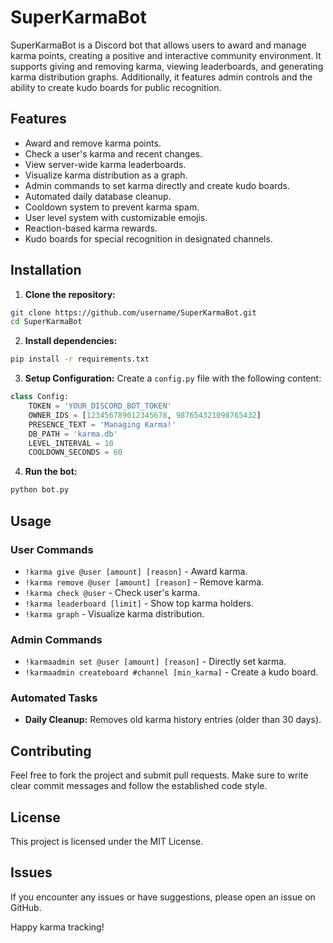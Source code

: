 # SuperKarmaBot

SuperKarmaBot is a Discord bot that allows users to award and manage karma points, creating a positive and interactive community environment. It supports giving and removing karma, viewing leaderboards, and generating karma distribution graphs. Additionally, it features admin controls and the ability to create kudo boards for public recognition.

## Features

* Award and remove karma points.
* Check a user's karma and recent changes.
* View server-wide karma leaderboards.
* Visualize karma distribution as a graph.
* Admin commands to set karma directly and create kudo boards.
* Automated daily database cleanup.
* Cooldown system to prevent karma spam.
* User level system with customizable emojis.
* Reaction-based karma rewards.
* Kudo boards for special recognition in designated channels.

## Installation

1. **Clone the repository:**

```bash
git clone https://github.com/username/SuperKarmaBot.git
cd SuperKarmaBot
```

2. **Install dependencies:**

```bash
pip install -r requirements.txt
```

3. **Setup Configuration:**
   Create a `config.py` file with the following content:

```python
class Config:
    TOKEN = 'YOUR_DISCORD_BOT_TOKEN'
    OWNER_IDS = [123456789012345678, 987654321098765432]
    PRESENCE_TEXT = 'Managing Karma!'
    DB_PATH = 'karma.db'
    LEVEL_INTERVAL = 10
    COOLDOWN_SECONDS = 60
```

4. **Run the bot:**

```bash
python bot.py
```

## Usage

### User Commands

* `!karma give @user [amount] [reason]` - Award karma.
* `!karma remove @user [amount] [reason]` - Remove karma.
* `!karma check @user` - Check user's karma.
* `!karma leaderboard [limit]` - Show top karma holders.
* `!karma graph` - Visualize karma distribution.

### Admin Commands

* `!karmaadmin set @user [amount] [reason]` - Directly set karma.
* `!karmaadmin createboard #channel [min_karma]` - Create a kudo board.

### Automated Tasks

* **Daily Cleanup:** Removes old karma history entries (older than 30 days).

## Contributing

Feel free to fork the project and submit pull requests. Make sure to write clear commit messages and follow the established code style.

## License

This project is licensed under the MIT License.

## Issues

If you encounter any issues or have suggestions, please open an issue on GitHub.

Happy karma tracking!
